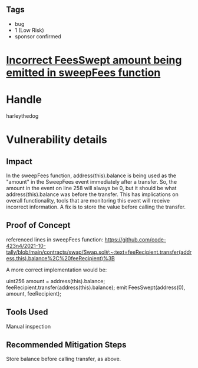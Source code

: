 ## Tags

- bug
- 1 (Low Risk)
- sponsor confirmed

# [Incorrect FeesSwept amount being emitted in sweepFees function](https://github.com/code-423n4/2021-10-tally-findings/issues/21) 

# Handle

harleythedog


# Vulnerability details

## Impact
In the sweepFees function, address(this).balance is being used as the "amount" in the SweepFees event immediately after a transfer. So, the amount in the event on line 258 will always be 0, but it should be what address(this).balance was before the transfer. This has implications on overall functionality, tools that are monitoring this event will receive incorrect information. A fix is to store the value before calling the transfer.

## Proof of Concept
referenced lines in sweepFees function: https://github.com/code-423n4/2021-10-tally/blob/main/contracts/swap/Swap.sol#:~:text=feeRecipient.transfer(address,this).balance%2C%20feeRecipient)%3B

A more correct implementation would be:

uint256 amount = address(this).balance;
feeRecipient.transfer(address(this).balance);
emit FeesSwept(address(0), amount, feeRecipient);

## Tools Used
Manual inspection

## Recommended Mitigation Steps
Store balance before calling transfer, as above.

